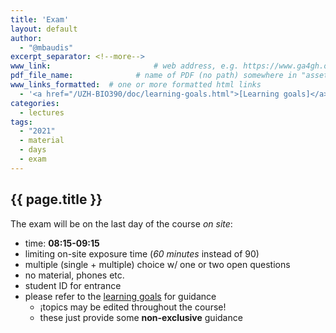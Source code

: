 ```yaml
---
title: 'Exam'
layout: default
author:
  - "@mbaudis"
excerpt_separator: <!--more-->
www_link: 						# web address, e.g. https://www.ga4gh.org; auto-linked
pdf_file_name: 				# name of PDF (no path) somewhere in "assets"; auto-linked
www_links_formatted:  # one or more formatted html links
  - '<a href="/UZH-BIO390/doc/learning-goals.html">[Learning goals]</a>'
categories:
  - lectures
tags:
  - "2021"
  - material
  - days
  - exam
---
```


## {{ page.title }}

The exam will be on the last day of the course *on site*:

* time: **08:15-09:15**
* limiting on-site exposure time (*60 minutes* instead of 90)
* multiple (single + multiple) choice w/ one or two open questions
* no material, phones etc.
* student ID for entrance
* please refer to the [learning goals](/UZH-BIO390/doc/learning-goals.html) for guidance
    - ¡topics may be edited throughout the course!
    - these just provide some __non-exclusive__ guidance
